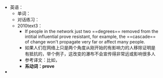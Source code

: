 - 英语：
	- 单词：
	- 对话练习：
	- 2010text3：
		- If people in the network just two ==degrees== removed from the intitial influential prove resistant, for example, the ==cascade== of change won't propagate very far or affect many people.
		- 如果人们在网络上只是两个角度从刚开始的有影响力的人移除证明是有抵抗的，举个例子，这改变的瀑布不会宣传得非常远或影响很多人
		- 参考译文：比如，
		- **系动词：prove**
-